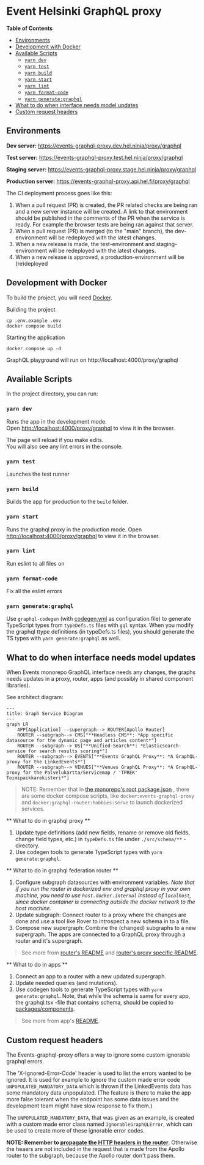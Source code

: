 # Event Helsinki GraphQL proxy

**Table of Contents**

<!-- START doctoc generated TOC please keep comment here to allow auto update -->
<!-- DON'T EDIT THIS SECTION, INSTEAD RE-RUN doctoc TO UPDATE -->

- [Environments](#environments)
- [Development with Docker](#development-with-docker)
- [Available Scripts](#available-scripts)
  - [`yarn dev`](#yarn-dev)
  - [`yarn test`](#yarn-test)
  - [`yarn build`](#yarn-build)
  - [`yarn start`](#yarn-start)
  - [`yarn lint`](#yarn-lint)
  - [`yarn format-code`](#yarn-format-code)
  - [`yarn generate:graphql`](#yarn-generategraphql)
- [What to do when interface needs model updates](#what-to-do-when-interface-needs-model-updates)
- [Custom request headers](#custom-request-headers)

<!-- END doctoc generated TOC please keep comment here to allow auto update -->

## Environments

**Dev server:** https://events-graphql-proxy.dev.hel.ninja/proxy/graphql

**Test server:** https://events-graphql-proxy.test.hel.ninja/proxy/graphql

**Staging server:** https://events-graphql-proxy.stage.hel.ninja/proxy/graphql

**Production server:** https://events-graphql-proxy.api.hel.fi/proxy/graphql

The CI deployment process goes like this:

1. When a pull request (PR) is created, the PR related checks are being ran and a new server instance will be created. A link to that environment should be published in the comments of the PR when the service is ready. For example the browser tests are being ran against that server.
2. When a pull request (PR) is merged (to the "main" branch), the dev-environment will be redeployed with the latest changes.
3. When a new release is made, the test-environment and staging-environment will be redeployed with the latest changes.
4. When a new release is approved, a production-environment will be (re)deployed

## Development with Docker

To build the project, you will need [Docker](https://www.docker.com/community-edition).

Building the project

    cp .env.example .env
    docker compose build

Starting the application

    docker compose up -d

GraphQL playground will run on http://localhost:4000/proxy/graphql

## Available Scripts

In the project directory, you can run:

### `yarn dev`

Runs the app in the development mode.<br />
Open [http://localhost:4000/proxy/graphql](http://localhost:4000/proxy/graphql) to view it in the browser.

The page will reload if you make edits.<br />
You will also see any lint errors in the console.

### `yarn test`

Launches the test runner

### `yarn build`

Builds the app for production to the `build` folder.

### `yarn start`

Runs the graphql proxy in the production mode.
Open [http://localhost:4000/proxy/graphql](http://localhost:4000/proxy/graphql) to view it in the browser.

### `yarn lint`

Run eslint to all files on

### `yarn format-code`

Fix all the eslint errors

### `yarn generate:graphql`

Use `graphql-codegen` (with [codegen.yml](codegen.yml) as configuration file) to generate TypeScript types from `typeDefs.ts` files with `gql` syntax.
When you modify the graphql ttype definitions (in typeDefs.ts files), you should generate the TS types with `yarn generate:graphql` as well.

## What to do when interface needs model updates

When Events monorepo GraphQL interface needs any changes, the graphs needs updates in a proxy, router, apps (and possibly in shared component libraries).

See architect diagram:

```mermaid
---
title: Graph Service Diagram
---
graph LR
    APP[Application] --supergraph--> ROUTER[Apollo Router]
    ROUTER --subgraph--> CMS["**Headless CMS**: *App specific datasource for the dynamic page and articles content*"]
    ROUTER --subgraph--> US["**Unified-Search**: *Elasticsearch-service for search results scoring*"]
    ROUTER --subgraph--> EVENTS["**Events GraphQL Proxy**: *A GraphQL-proxy for the LinkedEvents*"]
    ROUTER --subgraph--> VENUES["**Venues GraphQL Proxy**: *A GraphQL-proxy for the Palvelukartta/Servicemap / 'TPREK' Toimipaikkarekisteri*"]
```

> NOTE: Remember that in [the monorepo's root package.json](../../package.json) , there are some docker compose scripts, like `docker:events-graphql-proxy` and `docker:graphql-router:hobbies:serve` to launch dockerized services.

** What to do in graphql proxy **

1. Update type definitions (add new fields, rename or remove old fields, change field types, etc.) in `typeDefs.ts` file under `./src/schema/**` -directory.
2. Use codegen tools to generate TypeScript types with `yarn generate:graphql`.

** What to do in graphql federation router **

1. Configure subgraph datasources with environment variables. _Note that if you run the router in dockerized env and graphql proxy in your own machine, you need to use `host.docker.internal` instead of `localhost`, since docker container is connecting outside the docker network to the host machine._
2. Update subgraph: Connect router to a proxy where the changes are done and use a tool like Rover to introspect a new schema in to a file.
3. Compose new supergraph: Combine the (changed) subgraphs to a new supergraph. The apps are connected to a GraphQL proxy through a router and it's supergraph.

> See more from [router's README](../events-graphql-federation/README.md) and [router's proxy specific README](../events-graphql-federation/subgraphs/events/README.md).

** What to do in apps **

1. Connect an app to a router with a new updated supergraph.
2. Update needed queries (and mutations).
3. Use codegen tools to generate TypeScript types with `yarn generate:graphql`. Note, that while the schema is same for every app, the graphql.tsx -file that contains schema, should be copied to [packages/components](../../packages/components/src/types/generated/graphql.tsx).

> See more from app's [README](../../apps/events-helsinki/README.md#yarn-generategraphql).

## Custom request headers

The Events-graphql-proxy offers a way to ignore some custom ignorable graphql errors.

The 'X-Ignored-Error-Code' header is used to list the errors wanted to be ignored. It is used for example to ignore the custom made error code `UNPOPULATED_MANDATORY_DATA` which is thrown if the LinkedEvents data has some mandatory data unpopulated. (The feature is there to make the app more false tolerant when the endpoint has some data issues and the development team might have slow response to fix them.)

The `UNPOPULATED_MANDATORY_DATA`, that was given as an example, is created with a custom made error class named `IgnorableGraphQLError`, which can be used to create more of these ignorable error codes.

**NOTE: Remember to [propagate the HTTP headers in the router](../events-graphql-federation/README.md)**. Otherwise the heaers are not included in the request that is made from the Apollo router to the subgraph, because the Apollo router don't pass them.
